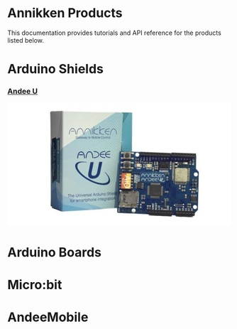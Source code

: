 # Annikken Products

This documentation provides tutorials and API reference for the products listed below.

# Arduino Shields

### [Andee U](https://annikkenconnect.com/andee-u)
![](/assets/gb-andee-u.jpg)





# Arduino Boards


# Micro:bit


# AndeeMobile
